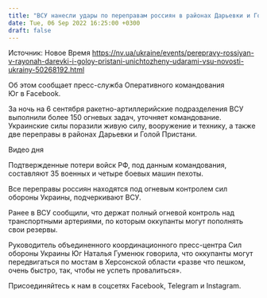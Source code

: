 ```yaml
---
title: "ВСУ нанесли удары по переправам россиян в районах Дарьевки и Голой Пристани — ОК Юг"
date: Tue, 06 Sep 2022 16:25:00 +0300
draft: false
---
```

Источник: Новое Время https://nv.ua/ukraine/events/perepravy-rossiyan-v-rayonah-darevki-i-goloy-pristani-unichtozheny-udarami-vsu-novosti-ukrainy-50268192.html


Об этом сообщает пресс-служба Оперативного командования Юг в Facebook.

За ночь на 6 сентября ракетно-артиллерийские подразделения ВСУ выполнили более 150 огневых задач, уточняет командование. Украинские силы поразили живую силу, вооружение и технику, а также две переправы в районах Дарьевки и Голой Пристани.

 Видео дня   

Подтвержденные потери войск РФ, под данным командования, составляют 35 военных и четыре боевых машин пехоты.



Все переправы россиян находятся под огневым контролем сил обороны Украины, подчеркивают ВСУ.

Ранее в ВСУ сообщили, что держат полный огневой контроль над транспортными артериями, по которым оккупанты могут пополнять свои резервы.

Руководитель объединенного координационного пресс-центра Сил обороны Украины Юг Наталья Гуменюк говорила, что оккупанты могут передвигаться по мостам в Херсонской области «разве что пешком, очень быстро, так, чтобы не успеть провалиться».

Присоединяйтесь к нам в соцсетях Facebook, Telegram и Instagram.
